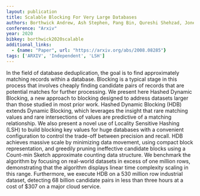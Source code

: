 ```yaml
---
layout: publication
title: Scalable Blocking For Very Large Databases
authors: Borthwick Andrew, Ash Stephen, Pang Bin, Qureshi Shehzad, Jones Timothy
conference: "Arxiv"
year: 2020
bibkey: borthwick2020scalable
additional_links:
  - {name: "Paper", url: "https://arxiv.org/abs/2008.08285"}
tags: ['ARXIV', 'Independent', 'LSH']
---
```

<p>In the field of database deduplication, the goal is to find
approximately matching records within a database. Blocking is a typical
stage in this process that involves cheaply finding candidate pairs of
records that are potential matches for further processing. We present
here Hashed Dynamic Blocking, a new approach to blocking designed to
address datasets larger than those studied in most prior work. Hashed
Dynamic Blocking (HDB) extends Dynamic Blocking, which leverages the
insight that rare matching values and rare intersections of values are
predictive of a matching relationship. We also present a novel use of
Locality Sensitive Hashing (LSH) to build blocking key values for huge
databases with a convenient configuration to control the trade-off
between precision and recall. HDB achieves massive scale by minimizing
data movement, using compact block representation, and greedily pruning
ineffective candidate blocks using a Count-min Sketch approximate
counting data structure. We benchmark the algorithm by focusing on
real-world datasets in excess of one million rows, demonstrating that
the algorithm displays linear time complexity scaling in this range.
Furthermore, we execute HDB on a 530 million row industrial dataset,
detecting 68 billion candidate pairs in less than three hours at a cost
of $307 on a major cloud service.</p>
